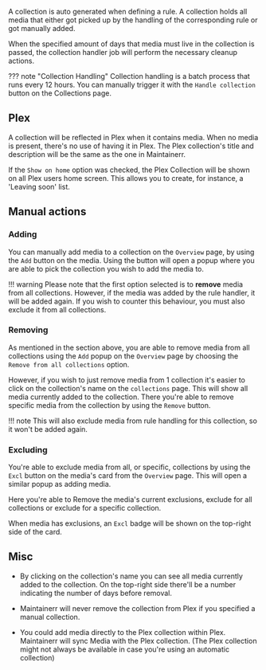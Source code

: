 
A collection is auto generated when defining a rule. A collection holds all media that either got picked up by the handling of the corresponding rule or got manually added.

When the specified amount of days that media must live in the collection is passed, the collection handler job will perform the necessary cleanup actions.

??? note "Collection Handling"
     Collection handling is a batch process that runs every 12 hours. You can manually trigger it with the `Handle collection` button on the Collections page.

## Plex

A collection will be reflected in Plex when it contains media. When no media is present, there's no use of having it in Plex. The Plex collection's title and description will be the same as the one in Maintainerr.

If the `Show on home` option was checked, the Plex Collection will be shown on all Plex users home screen. This allows you to create, for instance, a 'Leaving soon' list.

## Manual actions

### Adding

You can manually add media to a collection on the `Overview` page, by using the `Add` button on the media. Using the button will open a popup where you are able to pick the collection you wish to add the media to.

!!! warning
    Please note that the first option selected is to **remove** media from all collections. However, if the media was added by the rule handler, it will be added again. If you wish to counter this behaviour, you must also exclude it from all collections.

### Removing

As mentioned in the section above, you are able to remove media from all collections using the `Add` popup on the `Overview` page by choosing the `Remove from all collections` option.

However, if you wish to just remove media from 1 collection it's easier to click on the collection's name on the `collections` page. This will show all media currently added to the collection. There you're able to remove specific media from the collection by using the `Remove` button.

!!! note
    This will also exclude media from rule handling for this collection, so it won't be added again.

### Excluding

You're able to exclude media from all, or specific, collections by using the `Excl` button on the media's card from the `Overview` page. This will open a similar popup as adding media.

Here you're able to Remove the media's current exclusions, exclude for all collections or exclude for a specific collection.

When media has exclusions, an `Excl` badge will be shown on the top-right side of the card.

## Misc

- By clicking on the collection's name you can see all media currently added to the collection. On the top-right side there'll be a number indicating the number of days before removal.

- Maintainerr will never remove the collection from Plex if you specified a manual collection.

- You could add media directly to the Plex collection within Plex. Maintainerr will sync Media with the Plex collection. (The Plex collection might not always be available in case you're using an automatic collection)
